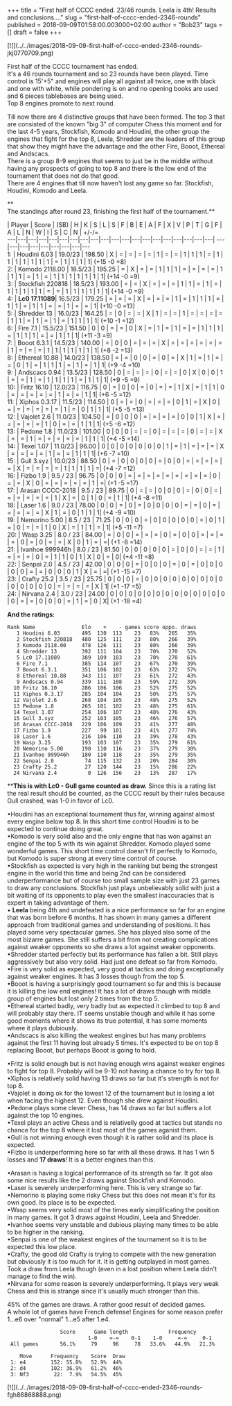 +++
title = "First half of CCCC ended. 23/46 rounds. Leela is 4th! Results and conclusions...."
slug = "first-half-of-cccc-ended-2346-rounds"
published = 2018-09-09T01:58:00.003000+02:00
author = "Bob23"
tags = []
draft = false
+++

[![](../../images/2018-09-09-first-half-of-cccc-ended-2346-rounds-
jkj0770709.png)

First half of the CCCC tournament has ended.  
It's a 46 rounds tournament and so 23 rounds have been played. Time control is
15'+5" and engines will play all against all twice, one with black and one
with white, while pondering is on and no opening books are used and 6 pieces
tablebases are being used.  
Top 8 engines promote to next round.

Till now there are 4 distinctive groups that have been formed. The top 3 that
are consisted of the known "big 3" of computer Chess this moment and for the
last 4-5 years, Stockfish, Komodo and Houdini, the other group the engines
that fight for the top 8, Leela, Shredder are the leaders of this group that
show they might have the advantage and the other Fire, Booot, Ethereal and
Andscacs.  
There is a group 8-9 engines that seems to just be in the middle without
having any prospects of going to top 8 and there is the low end of the
tournament that does not do that good.  
There are 4 engines that till now haven't lost any game so far. Stockfish,
Houdini, Komodo and Leela.

 **  
The standings after round 23, finishing the first half of the tournament.**

| Player | Score  | (SB)  | H | K | S | L | S | F | B | E | A | F | X | V | P
| T | G | F | A | L | N | W | I | S | C | N | +/-/=  
---|---|---|---|---|---|---|---|---|---|---|---|---|---|---|---|---|---|---|---|
---|---|---|---|---|---|---|---|---  
1: | Houdini 6.03 | 19.0/23 | 198.50  | X | = | = | = | = | 1 | = | = | 1 | 1
| 1 | = | 1 | 1 | 1 | 1 | 1 | 1 | 1 | = | 1 | 1 | 1 | 1| (+15 -0 =8)  
2: | Komodo 2118.00 | 18.5/23 | 195.25  | = | X | = | = | 1 | 1 | 1 | = | = |
= | = | 1 | 1 | 1 | = | 1 | = | 1 | 1 | 1 | 1 | 1 | 1 | 1| (+14 -0 =9)  
3: | Stockfish 220818 | 18.5/23 | 193.00  | = | = | X | = | = | = | 1 | 1 | =
| 1 | = | 1 | 1 | 1 | 1 | 1 | = | = | 1 | 1 | 1 | 1 | 1 | 1| (+14 -0 =9)  
4: | **Lc0 17.11089**|  16.5/23 | 179.25  | = | = | = | X | = | = | = | 1 | =
| 1 | 1 | 1 | = | 1 | 1 | = | 1 | 1 | = | = | 1 | = | = | 1| (+10 -0 =13)  
5: | Shredder 13 | 16.0/23 | 164.25  | = | 0 | = | = | X | 1 | = | = | 1 | = |
= | = | = | 1 | 1 | = | 1 | = | 1 | = | 1 | 1 | 1 | 1| (+10 -1 =12)  
6: | Fire 7.1 | 15.5/23 | 151.50  | 0 | 0 | = | = | 0 | X | = | 1 | = | 1 | =
| = | 1 | 1 | 1 | = | 1 | 1 | 1 | = | = | 1 | 1 | 1| (+11 -3 =9)  
7: | Booot 6.3.1 | 14.5/23 | 140.00  | = | 0 | 0 | = | = | = | X | = | = | = |
= | = | = | 1 | = | = | = | 1 | 1 | 1 | 1 | 1 | 1 | 1| (+8 -2 =13)  
8: | Ethereal 10.88 | 14.0/23 | 138.50  | = | = | 0 | 0 | = | 0 | = | X | 1 |
= | 1 | = | = | 0 | 1 | = | 1 | 1 | 1 | = | 1 | = | 1 | 1| (+9 -4 =10)  
9: | Andscacs 0.94 | 13.5/23 | 128.50  | 0 | = | = | = | 0 | = | = | 0 | X | 0
| 0 | 1 | = | = | 1 | = | 1 | 1 | 1 | 1 | = | 1 | 1 | 1|  (+9 -5 =9)  
10: | Fritz 16.10 | 12.0/23 | 116.75  | 0 | = | 0 | 0 | = | 0 | = | = | 1 | X
| = | 1 | 1 | 0 | = | = | = | = | = | 1 | = | = | 1 | 1| (+6 -5 =12)  
11: | Xiphos 0.3.17 | 11.5/23 | 114.50  | 0 | = | = | 0 | = | = | = | 0 | 1 |
= | X | 0 | = | = | = | = | = | = | 1 | = | 0 | 1 | 1 | 1| (+5 -5 =13)  
12: | Vajolet 2.6 | 11.0/23 | 104.50  | = | 0 | 0 | 0 | = | = | = | = | 0 | 0
| 1 | X | = | = | = | = | = | 1 | 0 | = | = | 1 | 1 | 1| (+5 -6 =12)  
13: | Pedone 1.8 | 11.0/23 | 101.00  | 0 | 0 | 0 | = | = | 0 | = | = | = | 0 |
= | = | X | = | = | 1 | = | = | = | = | = | 1 | 1 | 1| (+4 -5 =14)  
14: | Texel 1.07 | 11.0/23 | 96.00  | 0 | 0 | 0 | 0 | 0 | 0 | 0 | 1 | = | 1 |
= | = | = | X | = | = | = | = | 1 | = | = | 1 | 1 | 1| (+6 -7 =10)  
15: | Gull 3.syz | 10.0/23 | 88.50  | 0 | = | 0 | 0 | 0 | 0 | = | 0 | 0 | = |
= | = | = | = | X | = | = | = | = | 1 | 1 | 1 | 1 | =| (+4 -7 =12)  
16: | Fizbo 1.9 | 9.5 / 23 | 96.75  | 0 | 0 | 0 | = | = | = | = | = | = | = |
= | = | 0 | = | = | X | 0 | = | = | = | = | = | 1 | =| (+1 -5 =17)  
17: | Arasan CCCC-2018 | 9.5 / 23 | 89.75  | 0 | = | = | 0 | 0 | 0 | = | 0 | 0
| = | = | = | = | = | = | 1 | X | = | 0 | 1 | 0 | = | 1 | 1| (+4 -8 =11)  
18: | Laser 1.6 | 9.0 / 23 | 78.00  | 0 | 0 | = | 0 | = | 0 | 0 | 0 | 0 | = |
= | 0 | = | = | = | = | = | X | 1 | = | 0 | 1 | 1 | 1| (+4 -9 =10)  
19: | Nemorino 5.00 | 8.5 / 23 | 71.25  | 0 | 0 | 0 | = | 0 | 0 | 0 | 0 | 0 |
= | 0 | 1 | = | 0 | = | = | 1 | 0 | X | = | 1 | 1 | = | 1| (+5 -11 =7)  
20: | Wasp 3.25 | 8.0 / 23 | 84.00  | = | 0 | 0 | = | = | = | 0 | = | 0 | 0 |
= | = | = | = | 0 | = | 0 | = | = | X | 0 | 1 | = | =| (+1 -8 =14)  
21: | Ivanhoe 999946h | 8.0 / 23 | 81.50  | 0 | 0 | 0 | 0 | 0 | = | 0 | 0 | =
| = | 1 | = | = | = | 0 | = | 1 | 1 | 0 | 1 | X | 0 | = | 0| (+4 -11 =8)  
22: | Senpai 2.0 | 4.5 / 23 | 42.00  | 0 | 0 | 0 | = | 0 | 0 | 0 | = | 0 | = |
0 | 0 | 0 | 0 | 0 | = | = | 0 | 0 | 0 | 1 | X | = | =| (+1 -15 =7)  
23: | Crafty 25.2 | 3.5 / 23 | 25.75  | 0 | 0 | 0 | = | 0 | 0 | 0 | 0 | 0 | 0
| 0 | 0 | 0 | 0 | 0 | 0 | 0 | 0 | = | = | = | = | X | 1| (+1 -17 =5)  
24: | Nirvana 2.4 | 3.0 / 23 | 24.00  | 0 | 0 | 0 | 0 | 0 | 0 | 0 | 0 | 0 | 0
| 0 | 0 | 0 | 0 | = | = | 0 | 0 | 0 | = | 1 | = | 0 | X| (+1 -18 =4)

 **And the ratings:**

    Rank Name               Elo    +    - games score oppo. draws   
       1 Houdini 6.03       495  130  113    23   83%   265   35%   
       2 Stockfish 220818   480  125  111    23   80%   266   39%   
       3 Komodo 2118.00     478  126  111    23   80%   266   39%   
       4 Shredder 13        392  111  104    23   70%   270   52%   
       5 Lc0 17.11089       389  109  103    23   70%   270   61%   
       6 Fire 7.1           385  114  107    23   67%   270   39%   
       7 Booot 6.3.1        351  106  102    23   63%   272   57%   
       8 Ethereal 10.88     343  111  107    23   61%   272   43%   
       9 Andscacs 0.94      339  111  108    23   59%   272   39%   
      10 Fritz 16.10        286  106  106    23   52%   275   52%   
      11 Xiphos 0.3.17      285  104  104    23   50%   275   57%   
      12 Vajolet 2.6        268  104  105    23   48%   275   52%   
      13 Pedone 1.8         265  101  102    23   48%   275   61%   
      14 Texel 1.07         254  106  107    23   48%   276   43%   
      15 Gull 3.syz         252  103  105    23   46%   276   57%   
      16 Arasan CCCC-2018   229  106  109    23   41%   277   48%   
      17 Fizbo 1.9          227   99  101    23   41%   277   74%   
      18 Laser 1.6          216  106  110    23   39%   278   43%   
      19 Wasp 3.25          193  103  107    23   35%   279   61%   
      20 Nemorino 5.00      190  110  116    23   37%   279   30%   
      21 Ivanhoe 999946h    180  110  118    23   35%   279   35%   
      22 Senpai 2.0          74  115  132    23   20%   284   30%   
      23 Crafty 25.2         27  120  144    23   15%   286   22%   
      24 Nirvana 2.4          0  126  156    23   13%   287   17% 

****This is with Lc0 - Gull game counted as draw.** Since this is a rating
list the real result should be counted, as the CCCC result by their rules
because Gull crashed, was 1-0 in favor of Lc0.

•Houdini has an exceptional tournament thus far, winning against almost every
engine below top 8. In this short time control Houdini is to be expected to
continue doing great.  
•Komodo is very solid also and the only engine that has won against an engine
of the top 5 with its win against Shredder. Komodo played some wonderful
games. This short time control doesn't fit perfectly to Komodo, but Komodo is
super strong at every time control of course.  
•Stockfish as expected is very high in the ranking but being the strongest
engine in the world this time and being 2nd can be considered underperformance
but of course too small sample size with just 23 games to draw any
conclusions. Stockfish just plays unbelievably solid with just a bit waiting
of its opponents to play even the smallest inaccuracies that is expert in
taking advantage of them.  
• **Leela** being 4th and undefeated is a nice performance so far for an
engine that was born before 6 months. It has shown in many games a different
approach from traditional games and understanding of positions. It has played
some very spectacular games. She has played also some of the most bizarre
games. She still suffers a bit from not creating complications against weaker
opponents so she draws a lot against weaker opponents.  
•Shredder started perfectly but its performance has fallen a bit. Still plays
aggressively but also very solid. Had just one defeat so far from Komodo.  
•Fire is very solid as expected, very good at tactics and doing exceptionally
against weaker engines. It has 3 losses though from the top 5.  
•Booot is having a surprisingly good tournament so far and this is because it
is killing the low end engines! It has a lot of draws though with middle group
of engines but lost only 2 times from the top 5.  
•Ethereal started badly, very badly but as expected it climbed to top 8 and
will probably stay there. IT seems unstable though and while it has some good
moments where it shows its true potential, it has some moments where it plays
dubiously.  
•Andscacs is also killing the weakest engines but has many problems against
the first 11 having lost already 5 times. It's expected to be on top 8
replacing Booot, but perhaps Booot is going to hold.

•Fritz is solid enough but is not having enough wins against weaker engines to
fight for top 8. Probably will be 9-10 not having a chance to try for top 8.  
•Xiphos is relatively solid having 13 draws so far but it's strength is not
for top 8.  
•Vajolet is doing ok for the lowest 12 of the tournament but is losing a lot
when facing the highest 12. Even though she drew against Houdini.  
•Pedone plays some clever Chess, has 14 draws so far but suffers a lot against
the top 10 engines.  
•Texel plays an active Chess and is relativelly good at tactics but stands no
chance for the top 8 where it lost most of the games aganist them.  
•Gull is not winning enough even though it is rather solid and its place is
expected.  
•Fizbo is underperforming here so far with all these draws. It has 1 win 5
losses and **17 draws**! It is a better engines than this.

•Arasan is having a logical performance of its strength so far. It got also
some nice results like the 2 draws against Stockfish and Komodo.  
•Laser is severely underperforming here. This is very strange so far.  
•Nemorino is playing some risky Chess but this does not mean it's for its own
good. Its place is to be expected.  
•Wasp seems very solid most of the times early simplificating the position in
many games. It got 3 draws against Houdini, Leela and Shredder.  
•Ivanhoe seems very unstable and dubious playing many times to be able to be
higher in the ranking.  
•Senpai is one of the weakest engines of the tournament so it is to be
expected this low place.  
•Crafty, the good old Crafty is trying to compete with the new generation but
obviously it is too much for it. It is getting outplayed in most games. Took a
draw from Leela though (even in a lost position where Leela didn't manage to
find the win).  
•Nirvana for some reason is severely underperforming. It plays very weak Chess
and this is strange since it's usually much stronger than this.

45% of the games are draws. A rather good result of decided games.  
A whole lot of games have French defense! Engines for some reason prefer
1...e6 over "normal" 1...e5 after 1.e4.

                     Score      Game length             Frequency         
                              1-0    =-=    0-1    1-0     =-=     0-1    
     All games       56.1%     79     96     78   33.6%   44.9%   21.3% 

        Move      Frequency    Score  Draw   
     1: e4        152: 55.0%   52.9%  44%    
     2: d4        102: 36.9%   61.2%  46%    
     3: Nf3        22:  7.9%   54.5%  45%  

[![](../../images/2018-09-09-first-half-of-cccc-ended-2346-rounds-
fgh86868888.png)

